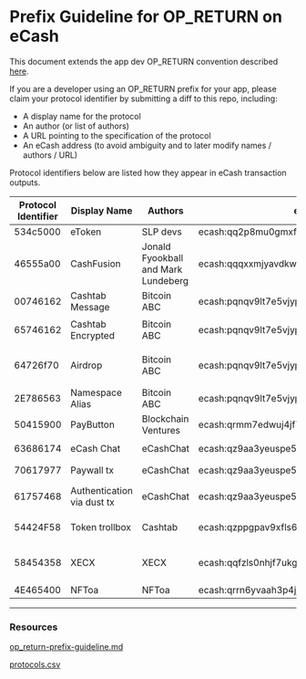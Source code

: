 # Prefix Guideline for OP_RETURN on eCash

This document extends the app dev OP_RETURN convention described [here](https://github.com/bitcoincashorg/bitcoincash.org/blob/master/spec/op_return-prefix-guideline.md).

If you are a developer using an OP_RETURN prefix for your app, please claim your protocol identifier by submitting a diff to this repo, including:

-   A display name for the protocol
-   An author (or list of authors)
-   A URL pointing to the specification of the protocol
-   An eCash address (to avoid ambiguity and to later modify names / authors / URL)

Protocol identifiers below are listed how they appear in eCash transaction outputs.

| Protocol Identifier | Display Name               | Authors                             | eCashAddress                                     | SpecificationUrl                                              | Payload                                      |
| ------------------- | -------------------------- | ----------------------------------- | ------------------------------------------------ | ------------------------------------------------------------- | -------------------------------------------- |
| 534c5000            | eToken                     | SLP devs                            | ecash:qq2p8mu0gmxfzva2g36kh70efp8hx7qg7qh20l0qls | https://github.com/simpleledger/slp-specifications            | See spec                                     |
| 46555a00            | CashFusion                 | Jonald Fyookball and Mark Lundeberg | ecash:qqqxxmjyavdkwdj6npa5w6xl0fzq3wc5fu6s5x69jj | https://github.com/cashshuffle/spec/blob/master/CASHFUSION.md | See spec                                     |
| 00746162            | Cashtab Message            | Bitcoin ABC                         | ecash:pqnqv9lt7e5vjyp0w88zf2af0l92l8rxdg2jj94l5j | N/A                                                           | `<00746162> <utf8 msg>`                      |
| 65746162            | Cashtab Encrypted          | Bitcoin ABC                         | ecash:pqnqv9lt7e5vjyp0w88zf2af0l92l8rxdg2jj94l5j | https://cashtab.com/                                          | `<65746162> <encrypted utf8 msg>`            |
| 64726f70            | Airdrop                    | Bitcoin ABC                         | ecash:pqnqv9lt7e5vjyp0w88zf2af0l92l8rxdg2jj94l5j | https://cashtab.com/                                          | `<64726f70> <tokenId of airdrop recipients>` |
| 2E786563            | Namespace Alias            | Bitcoin ABC                         | ecash:pqnqv9lt7e5vjyp0w88zf2af0l92l8rxdg2jj94l5j | See ../standards/ecash-alias.md                               | See spec                                     |
| 50415900            | PayButton                  | Blockchain Ventures                 | ecash:qrmm7edwuj4jf7tnvygjyztyy0a0qxvl7quss2vxek | See ../standards/paybutton.md                                 | See spec                                     |
| 63686174            | eCash Chat                 | eCashChat                           | ecash:qz9aa3yeuspe569xqtmn0f8aaxwmdjz4l58z6hzv9u | N/A                                                           | `<63686174> <utf8 msg>`                      |
| 70617977            | Paywall tx                 | eCashChat                           | ecash:qz9aa3yeuspe569xqtmn0f8aaxwmdjz4l58z6hzv9u | N/A                                                           | `<70617977> <txid>`                          |
| 61757468            | Authentication via dust tx | eCashChat                           | ecash:qz9aa3yeuspe569xqtmn0f8aaxwmdjz4l58z6hzv9u | N/A                                                           | `<61757468> <utf8 identifier>`               |
| 54424F58            | Token trollbox             | Cashtab                             | ecash:qzppgpav9xfls6zzyuqy7syxpqhnlqqa5u68m4qw6l | N/A                                                           | `<54424F58> <tokenId> <msg>`                 |
| 58454358            | XECX                       | XECX                                | ecash:qqfzls0nhjf7ukgpsmtlly2s2dueq54c5ulydy0h79 | stakedXec.com                                                 | `<58454358> <00> <u64> <u64> <u64> <u16>`    |
| 4E465400            | NFToa                  | NFToa                | ecash:qrrn6yvaah3p4jjm8uwet935hdh7apufjc6m9w8prz | See ../standards/nftoa.md                    | See spec                                      |

---

### Resources

[op_return-prefix-guideline.md](https://github.com/bitcoincashorg/bitcoincash.org/blob/master/spec/op_return-prefix-guideline.md)

[protocols.csv](https://github.com/bitcoincashorg/bitcoincash.org/blob/master/etc/protocols.csv)
